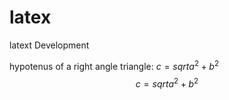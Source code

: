 # latex
latext Development
<!-- Latext Formulas -->
<!-- Right Angle Triangle -->
hypotenus of a right angle triangle: $c = {sqrt{a^2 + b^2}}$
$$c = {sqrt{a^2 + b^2}}$$